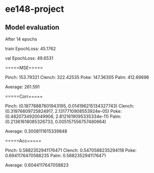 # ee148-project

## Model evaluation
After 14 epochs


train EpochLoss: 45.1762

val EpochLoss: 49.6531

=====MSE=====

Pinch:  153.79321 Clench:  322.42535 Poke:  147.36305 Palm:  412.69696

Average:  261.591

=====Corr=====

Pinch:  (0.18778887601943195, 0.014196215134327743) Clench:  (0.31976609725824917, 2.1317710908553924e-05) Poke:  (0.4820734920049906, 2.8121619095335334e-11) Palm:  (0.21361618085326733, 0.005157556757480664)

Average:  0.3008111615339848

=====Acc=====

Pinch:  0.5882352941176471 Clench:  0.5470588235294118 Poke:  0.6941176470588235 Palm:  0.5882352941176471

Average:  0.6044117647058823


